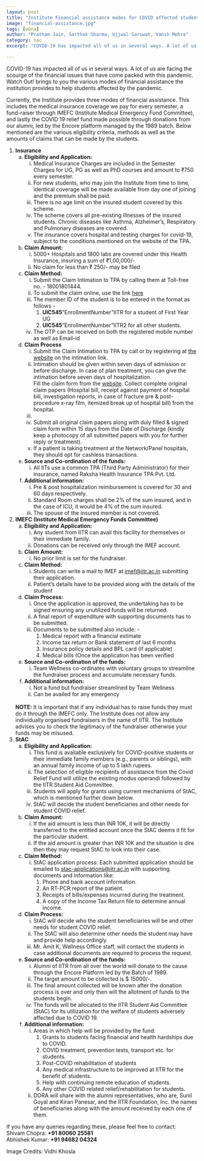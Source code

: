 ```yaml
---
layout: post
title: "Institute Financial assistance modes for COVID affected students"
image: "financial-assistance.jpg"
tags: [wona]
author: "Pratham Jain, Sarthak Sharma, Ujjwal Sarswat, Vansh Mehra"  
category: sac
excerpt: "COVID-19 has impacted all of us in several ways. A lot of us are facing the scourge of the financial issues that have come packed with this pandemic."

---
```

COVID-19 has impacted all of us in several ways. A lot of us are facing the scourge of the financial issues that have come packed with this pandemic. Watch Out! brings to you the various modes of financial assistance the institution provides to help students affected by the pandemic. 

Currently, the Institute provides three modes of financial assistance. This includes the medical insurance coverage we pay for every semester, a fund-raiser through IMEFC (Institute Medical Emergency Fund Committee), and lastly the COVID 19 relief fund made possible through donations from our alumni, led by the Encore platform managed by the 1989 batch. Below mentioned are the various eligibility criteria, methods as well as the amounts of claims that can be made by the students.

<ol type='1'>
    <li> <b>Insurance</b> 
    <ol type='a'>
        <li><b>Eligibility and Application:</b> 
            <ol type='i'>
            <li>
                Medical Insurance Charges are included in the Semester Charges for UG, PG as well as PhD courses and amount to ₹750 every semester.
            </li>
            <li>
                For new students, who may join the Institute from time to time, identical coverage will be made available from day one  of joining and the premium shall be paid.
            </li>
            <li>
                There is no age limit on the insured student covered by this scheme.
            </li>
            <li>
                The scheme covers all pre-existing illnesses of the insured students. Chronic diseases like Asthma, Alzheimer’s, Respiratory and Pulmonary diseases are covered.
            </li>
            <li>
                The insurance covers hospital and testing charges for covid-19, subject to the conditions mentioned on the website of the TPA.
            </li>
            </ol>
        </li>
        <li> <b>Claim Amount:</b>
            <ol type='i'>
                <li>
                    5000+ Hospitals and 1800 labs are covered under this Health Insurance, insuring a sum of ₹1,00,000/-
                </li>
                <li>
                    No claim for less than ₹ 250/- may be filed
                </li>
            </ol>
        </li>
        <li> <b>Claim Method:</b>
            <ol type='i'>
                <li>
                Submit the Claim Intimation to TPA by calling them at Toll-free no. - 18001801444.
                </li>
                <li>
                    To submit the claim online, use the link <a href="https://www.rakshatpa.com/WebPortal/Login/claimRegistration"><u>here</u></a>
                </li>
                <li>
                    The member ID of the student is to be entered in the format as follows -
                    <ol type='1'>
                    <li>
                        <b>UIC545</b>”EnrollmentNumber”IITR for a student of First Year UG
                    </li>
                    <li>
                        <b>UIC545</b>”EnrollmentNumber”IITR2 for all other students.
                    </li>
                    </ol>
                </li>
                <li>
                    The OTP can be received on both the registered mobile number as well as Email-id
                </li>
            </ol>
        </li>
            <li><b>Claim Process</b>
            <ol type='i'>
                <li>
                    Submit the Claim Intimation to TPA by call or by registering at <a href="http://www.rakshatpa.com/"><u>the website</u></a> on the intimation link. 
                </li>
                <li>
                Intimation should be given within seven days of admission or before discharge. In case of plan treatment, you can give the intimation before seven days of hospitalization.
                </li>
                Fill the claim form from the <a href="http://www.rakshatpa.com"><u>website</u></a>. Collect complete original claim papers  (Hospital bill, receipt against payment of hospital bill, investigation reports, in case of fracture pre & post-procedure x-ray film, itemized break up of hospital bill) from the hospital.
                <li>
                </li>
                <li>
                Submit all original claim papers along with duly filled & signed claim form within 15 days from the Date of Discharge (kindly keep a photocopy of all submitted papers with you for further reply or treatment).
                </li>
                <li>
                If a patient is taking treatment at the Network/Panel hospitals, they should opt for cashless transactions.
                </li>
            </ol>
        </li>
            <li><b>Source and Co-ordination of the funds:</b>
            <ol type='i'>
                <li>
                All IITs use a common TPA (Third Party Administrator) for their insurance, named Raksha Health Insurance TPA Pvt. Ltd.
                </li>
            </ol>
        </li>
            <li><b>Additional information:</b>
            <ol type='i'>
                <li>
                    Pre & post hospitalization reimbursement is covered for 30 and 60 days respectively.
                </li>
                <li>
                Standard Room charges shall be 2% of the sum insured, and in the case of ICU, it would be 4% of the sum insured.
                </li>
                <li>
                The spouse of the insured member is not covered.
                </li>
            </ol>
        </li>
    </ol>
    </li>
    <li><b>IMEFC (Institute Medical Emergency Funds Committee)</b>
        <ol type='a'>
            <li><b>Eligibility and Application: </b>
                <ol type='i'>
                    <li>
                    Any student from IITR can avail this facility for themselves or their immediate family.
                    </li>
                    <li>
                    Donations can be received only through the IMEF account.
                    </li>
                </ol>
            </li>
            <li><b>Claim Amount:</b>
                <ol type='i'>
                    <li>
                    No prior limit is set for the fundraiser.
                    </li>
                </ol>
            </li>
            <li><b>Claim Method:</b>
                <ol type='i'>
                    <li>
                    Students can write a mail to IMEF at <a href="mailto:imef@iitr.ac.in"><u>imef@iitr.ac.in</u></a> submitting their application.
                    </li>
                    <li>
                    Patient’s details have to be provided along with the details of the student
                    </li>
                </ol>
            </li>
            <li><b>Claim Process:</b>
                <ol type='i'>
                    <li>
                    Once the application is approved, the undertaking has to be signed ensuring any unutilized funds will be returned.
                    </li>
                    <li>
                    A final report of expenditure with supporting documents has to be submitted.
                    </li>
                    <li>
                    Documents to be submitted also include: -
                        <ol type='1'>
                            <li>
                            Medical report with a financial estimate
                            </li>
                            <li>
                            Income tax return or Bank statement of last 6 months
                            </li>
                            <li>
                            Insurance policy details and BPL card (if applicable)
                            </li>
                            <li>
                            Medical bills (Once the application has been verified
                            </li>
                        </ol>
                    </li>
                </ol>
            </li>
            <li><b>Source and Co-ordination of the funds:</b>
                <ol type='i'>
                    <li>
                    Team Wellness co-ordinates with voluntary groups to streamline the fundraiser process and accumulate necessary funds.
                    </li>
                </ol>
            </li>
            <li><b>Additional information:</b>
                <ol type='i'>
                    <li>
                    Not a fund but fundraiser streamlined by Team Wellness
                    </li>
                    <li>
                    Can be availed for any emergency
                    </li>
                </ol>
            </li>
        </ol>
    </li><br>
    <b>NOTE:</b> It is important that if any individual has to raise funds they must do it through the IMEFC only. The Institute does not allow any individually organised fundraisers in the name of IITR. The Institute advises you to check the legitimacy of the fundraiser otherwise your funds may be misused.<br>
    <li><b>StAC</b>
        <ol type='a'>
            <li><b>Eligibility and Application: </b>
                <ol type='i'>
                    <li>
                        This fund is available exclusively for COVID-positive students or their immediate family members (e.g., parents or siblings), with an annual family income of up to 5 lakh rupees.
                    </li>
                    <li>
                        The selection of eligible recipients of assistance from the Covid Relief Fund will utilize the existing modus operandi followed by the IITR Student Aid Committee.
                    </li>
                    <li>
                    Students will apply for grants using current mechanisms of StAC, which is mentioned further down below.
                    </li>
                    <li>
                    StAC will decide the student beneficiaries and other needs for student COVID relief.
                    </li>
                </ol>
            </li>
            <li><b>Claim Amount:</b>
                <ol type='i'>
                    <li>
                    If the aid amount is less than INR 10K, it will be directly transferred to the entitled account once the StAC deems it fit for the particular student.
                    </li>
                    <li>
                    If the aid amount is greater than INR 10K and the situation is dire then  they may request StAC to look into their case. 
                    </li>
                </ol>
            </li>
            <li><b>Claim Method:</b>
                <ol type='i'>
                    <li>
                    StAC application process: Each submitted application should be emailed to <a href="mailto:stac-applications@iitr.ac.in"><u>stac-applications@iitr.ac.in</u></a> with supporting documents and information like:
                    <ol type='1'>
                    <li>
                        Phone and bank account information.
                    </li>
                    <li>
                    An RT-PCR report of the patient.
                    </li>
                    <li>
                        Receipts of bills/expenses incurred during the treatment.
                    </li>
                    <li>
                    A copy of the Income Tax Return file to determine annual income.
                    </li>
                    </ol>
                    </li>
                </ol>
            </li>
            <li><b>Claim Process:</b>
                <ol type='i'>
                    <li>
                        StAC will decide who the student beneficiaries will be and other needs for student COVID relief.
                    </li>
                    <li>
                        The StAC will also determine other needs the student may have and provide help accordingly.
                    </li>
                    <li>
                    Mr. Amit K, Wellness Office staff, will contact the students in case additional documents are required to process the request.
                    </li>
                </ol>
            </li>
            <li><b>Source and Co-ordination of the funds:</b>
                <ol type='i'>
                    <li>
                    Alumni of  IITR from all over the world will donate to the cause through the Encore Platform led by the Batch of 1989.
                    </li>
                    <li>
                    The target amount to be collected is $ 15000/-.
                    </li>
                    <li>
                    The final amount collected will be known after the donation process is over and only then will the allotment of funds to the students begin.
                    </li>
                    <li>
                    The funds will be allocated to the IITR Student Aid Committee (StAC) for its utilization for the welfare of students adversely affected due to COVID 19.
                    </li>
                </ol>
            </li>
            <li><b>Additional information:</b>
                <ol type='i'>
                    <li>    Areas in which help will be provided by the fund: 
                        <ol type='1'>
                        <li>
                            Grants to students facing financial and health hardships due to COVID.
                        </li>
                        <li>
                        COVID treatment, prevention tests, transport etc. for students.
                        </li>
                        <li>
                        Post-COVID rehabilitation of students
                        </li>
                        <li>
                        Any medical infrastructure to be improved at IITR for the benefit of students. 
                        </li>
                        <li>
                        Help with continuing remote education of students.
                        </li>
                        <li>
                        Any other COVID related relief/rehabilitation for students.
                        </li>
                        </ol>
                    </li>
                    <li>
                    DORA will share with the alumni representatives, who are, Sunil Goyal and Kiran Panesar, and the IITR Foundation, Inc. the names of beneficiaries along with the amount received by each one of them.
                    </li>
                </ol>
            </li>
        </ol>
    </li>
</ol>

If you have any queries regarding these, please feel free to contact:<br>
Shivam Chopra: **+91 80060 25581**<br>
Abhishek Kumar: **+91 94682 04324**

Image Credits: Vidhi Khosla
